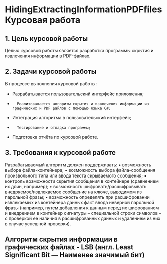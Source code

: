 # HidingExtractingInformationPDFfiles Курсовая работа

## 1.	Цель курсовой работы
Целью курсовой работы является разработка программы скрытия и извлечения информации в PDF-файлах.
## 2.	Задачи курсовой работы
В процессе выполнения курсовой работы:
-	Разрабатывается пользовательский интерфейс приложения;
-		Реализовывается алгоритм скрытия и извлечения информации из графических и PDF файлов с помощью языка C#;
-	Интеграция алгоритма в пользовательский интерфейс;
-		Тестирование и отладка программы;
-	 Подготовка отчёта по курсовой работе.
## 3.	Требования к курсовой работе
Разрабатываемый алгоритм должен поддерживать:
•	возможность выбора файла-контейнера;
•	возможность выбора файла-сообщения произвольного типа или ввода текста скрываемого сообщения;
•	контроль возможности скрытия сообщения в контейнере (сравнением их длин, например);
•	возможность шифровать/расшифровывать внедряемое/извлекаемое сообщение на ключе, выводимом из парольной фразы;
•	возможность определять при расшифровании извлекаемых из контейнера данных факт ввода неверной парольной фразы (например, путем добавления к данным перед их шифрованием и внедрением в контейнер сигнатуры – специальной строки символов – с проверкой ее наличия в расшифрованных данных и удалением из них в случае успешной проверки).
## Алгоритм скрытия информации в графических файлах - LSB (англ. Least Significant Bit — Наименее значимый бит)

